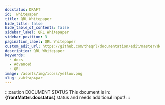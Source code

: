 ```yaml
---
docstatus: DRAFT
id:  whitepaper
title: QRL Whitepaper
hide_title: false
hide_table_of_contents: false
sidebar_label: QRL Whitepaper
sidebar_position: 3
pagination_label: QRL Whitepaper
custom_edit_url: https://github.com/theqrl/documentation/edit/master/docs/basics/what-is-qrl.md
description: QRL Whitepaper
keywords:
  - docs
  - Advanced
  - QRL 
image: /assets/img/icons/yellow.png
slug: /whitepaper
---
```


:::caution DOCUMENT STATUS 
<span>This document is in: <b>{frontMatter.docstatus}</b> status and needs additional input!</span>
:::
